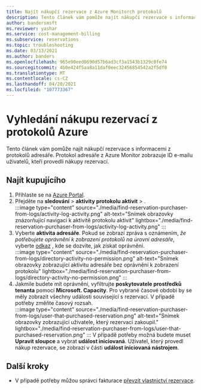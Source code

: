 ```yaml
---
title: Najít nákupčí rezervace z Azure Monitorch protokolů
description: Tento článek vám pomůže najít nákupčí rezervace s informacemi z protokolů Azure Monitor.
author: bandersmsft
ms.reviewer: yashar
ms.service: cost-management-billing
ms.subservice: reservations
ms.topic: troubleshooting
ms.date: 03/13/2021
ms.author: banders
ms.openlocfilehash: 965e90eed0690d57b6ad3cf3a1543b1329c0fe74
ms.sourcegitcommit: 4b0e424f5aa8a11daf0eec32456854542a2f5df0
ms.translationtype: MT
ms.contentlocale: cs-CZ
ms.lasthandoff: 04/20/2021
ms.locfileid: "107773367"
---
```

# <a name="find-a-reservation-purchaser-from-azure-logs"></a>Vyhledání nákupu rezervací z protokolů Azure

Tento článek vám pomůže najít nákupčí rezervace s informacemi z protokolů adresáře. Protokol adresáře z Azure Monitor zobrazuje ID e-mailu uživatelů, kteří provedli nákupy rezervací.

## <a name="find-the-purchaser"></a>Najít kupujícího

1. Přihlaste se na [Azure Portal](https://portal.azure.com).
1. Přejděte na **sledování**  >  **aktivity protokolu aktivit**  >  .  
    :::image type="content" source="./media/find-reservation-purchaser-from-logs/activity-log-activity.png" alt-text="Snímek obrazovky znázorňující navigaci k aktivitě protokolu aktivit" lightbox="./media/find-reservation-purchaser-from-logs/activity-log-activity.png" :::
1. Vyberte **aktivita adresáře**. Pokud se zobrazí zpráva s oznámením, *že potřebujete oprávnění k zobrazení protokolů na úrovni adresáře*, vyberte [odkaz](../../role-based-access-control/elevate-access-global-admin.md) , kde se dozvíte, jak získat oprávnění.  
    :::image type="content" source="./media/find-reservation-purchaser-from-logs/directory-activity-no-permission.png" alt-text="Snímek obrazovky zobrazující aktivitu adresáře bez oprávnění k zobrazení protokolu" lightbox="./media/find-reservation-purchaser-from-logs/directory-activity-no-permission.png" :::
1. Jakmile budete mít oprávnění, vyfiltrujte **poskytovatele prostředků tenanta** pomocí **Microsoft. Capacity**. Pro vybrané časové období by se měly zobrazit všechny události související s rezervací. V případě potřeby změňte časový rozsah.  
    :::image type="content" source="./media/find-reservation-purchaser-from-logs/user-that-purchased-reservation.png" alt-text="Snímek obrazovky zobrazující uživatele, který rezervaci zakoupil." lightbox="./media/find-reservation-purchaser-from-logs/user-that-purchased-reservation.png" :::
    V případě potřeby možná budete muset **Upravit sloupce** a vybrat **událost iniciovaná**.
   Uživatel, který provedl nákup rezervace, se zobrazí v části **událost iniciovaná nástrojem**.

## <a name="next-steps"></a>Další kroky

- V případě potřeby můžou správci fakturace [převzít vlastnictví rezervace](view-reservations.md#how-billing-administrators-can-view-or-manage-reservations).
